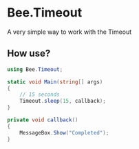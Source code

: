# Bee.Timeout
A very simple way to work with the Timeout

## How use?

```csharp
using Bee.Timeout;

static void Main(string[] args)
{
    // 15 seconds
    Timeout.sleep(15, callback);
}

private void callback()
{
    MessageBox.Show("Completed");
}
```
